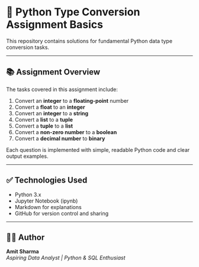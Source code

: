 # 🐍 Python Type Conversion Assignment Basics

This repository contains solutions for fundamental Python data type conversion tasks.

---

## 📚 Assignment Overview

The tasks covered in this assignment include:

1. Convert an **integer** to a **floating-point** number  
2. Convert a **float** to an **integer**  
3. Convert an **integer** to a **string**  
4. Convert a **list** to a **tuple**  
5. Convert a **tuple** to a **list**  
6. Convert a **non-zero number** to a **boolean**  
7. Convert a **decimal number** to **binary**

Each question is implemented with simple, readable Python code and clear output examples.

---

## ✅ Technologies Used

- Python 3.x  
- Jupyter Notebook (ipynb)  
- Markdown for explanations  
- GitHub for version control and sharing  

---

## 🙋‍♂️ Author

**Amit Sharma**  
*Aspiring Data Analyst | Python & SQL Enthusiast*
